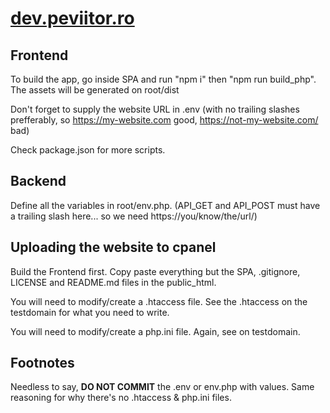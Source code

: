 # [dev.peviitor.ro](https://dev.peviitor.ro)

## Frontend
To build the app, go inside SPA and run "npm i" then "npm run build_php". The assets will be generated on root/dist

Don't forget to supply the website URL in .env (with no trailing slashes prefferably, so https://my-website.com good, https://not-my-website.com/ bad)

Check package.json for more scripts.

## Backend

Define all the variables in root/env.php. (API_GET and API_POST must have a trailing slash here... so we need https://you/know/the/url/)

## Uploading the website to cpanel

Build the Frontend first. Copy paste everything but the SPA, .gitignore, LICENSE and README.md files in the public_html.

You will need to modify/create a .htaccess file. See the .htaccess on the testdomain for what you need to write.

You will need to modify/create a php.ini file. Again, see on testdomain.

## Footnotes

Needless to say, **DO NOT COMMIT** the .env or env.php with values. Same reasoning for why there's no .htaccess & php.ini files.
